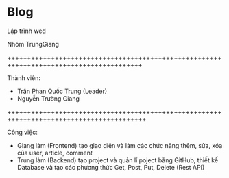 # Blog
Lập trình wed 

Nhóm TrungGiang

++++++++++++++++++++++++++++++++++++++++++++++++++++++++++++++++++++++++++++++++++++++++

Thành viên:
- Trần Phan Quốc Trung (Leader)
- Nguyễn Trường Giang 

+++++++++++++++++++++++++++++++++++++++++++++++++++++++++++++++++++++++++++++++++++++++++

Công việc:
- Giang làm (Frontend) tạo giao diện và làm các chức năng thêm, sửa, xóa của user, article, comment
- Trung làm (Backend) tạo project và quản lí poject bằng GitHub, thiết kế Database và tạo các phương thức Get, Post, Put, Delete (Rest API)
